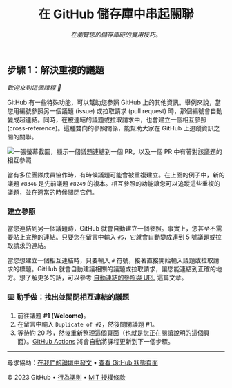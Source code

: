 <header>

<!--
  <<< Author notes: Course header >>>
  Include a 1280x640 image, course title in sentence case, and a concise description in emphasis.
  In your repository settings: enable template repository, add your 1280x640 social image, auto delete head branches.
  Add your open source license, GitHub uses MIT license.
-->
<!--
  <<< 作者註記：課程標頭 >>>
  包含一張 1280x640 的圖片、一個句子式大小寫的課程標題，以及一段以強調樣式呈現的簡潔描述。
  在您的儲存庫設定中：啟用樣板儲存庫、新增您的 1280x640 社群圖片、自動刪除 head 分支。
  新增您的開源授權條款，GitHub 使用的是 MIT 授權條款。
-->

# 在 GitHub 儲存庫中串起關聯

_在瀏覽您的儲存庫時的實用技巧。_

</header>

<!--
  <<< Author notes: Step 1 >>>
  Choose 3-5 steps for your course.
  The first step is always the hardest, so pick something easy!
  Link to docs.github.com for further explanations.
  Encourage users to open new tabs for steps!
-->
<!--
  <<< 作者註記：步驟 1 >>>
  為您的課程選擇 3-5 個步驟。
  第一步總是最難的，所以選一些簡單的內容吧！
  連結到 docs.github.com 以獲得更深入的解釋。
  鼓勵使用者為每個步驟開啟新的分頁！
-->

## 步驟 1：解決重複的議題

_歡迎來到這個課程 :tada:_

GitHub 有一些特殊功能，可以幫助您參照 GitHub 上的其他資訊。舉例來說，當您用編號參照另一個議題 (issue) 或拉取請求 (pull request) 時，那個編號會自動變成超連結。同時，在被連結的議題或拉取請求中，也會建立一個相互參照 (cross-reference)。這種雙向的參照關係，能幫助大家在 GitHub 上追蹤資訊之間的關聯。

![一張螢幕截圖，顯示一個議題連結到一個 PR，以及一個 PR 中有著對該議題的相互參照](https://user-images.githubusercontent.com/6351798/172456846-2daec570-08b0-4ffa-a7cb-41acc50b836e.png)

當有多位團隊成員協作時，有時候議題可能會被重複建立。在上面的例子中，新的議題 `#8346` 是先前議題 `#8249` 的複本。相互參照的功能讓您可以追蹤這些重複的議題，並在適當的時候關閉它們。

### 建立參照

當您連結到另一個議題時，GitHub 就會自動建立一個參照。事實上，您甚至不需要貼上完整的連結。只要您在留言中輸入 `#5`，它就會自動變成連到 5 號議題或拉取請求的連結。

當您想建立一個相互連結時，只要輸入 `#` 符號，接著直接開始輸入議題或拉取請求的標題。GitHub 就會自動建議相關的議題或拉取請求，讓您能連結到正確的地方。想了解更多的話，可以參考 [自動連結的參照與 URL](https://docs.github.com/en/articles/autolinked-references-and-urls) 這篇文章。

### :keyboard: 動手做：找出並關閉相互連結的議題

1. 前往議題 **#1 (Welcome)**。
2. 在留言中輸入 `Duplicate of #2`，然後關閉議題 #1。
3. 等待約 20 秒，然後重新整理這個頁面（也就是您正在閱讀說明的這個頁面）。[GitHub Actions](https://docs.github.com/en/actions) 將會自動將課程更新到下一個步驟。

<footer>

<!--
  <<< Author notes: Footer >>>
  Add a link to get support, GitHub status page, code of conduct, license link.
-->
<!--
  <<< 作者註記：頁尾 >>>
  新增一個取得支援的連結、GitHub 狀態頁面、行為準則、授權條款連結。
-->

---

尋求協助：[在我們的論壇中發文](https://github.com/orgs/skills/discussions/categories/connect-the-dots) • [查看 GitHub 狀態頁面](https://www.githubstatus.com/)

© 2023 GitHub • [行為準則](https://www.contributor-covenant.org/version/2/1/code_of_conduct/code_of_conduct.md) • [MIT 授權條款](https://gh.io/mit)

</footer>
